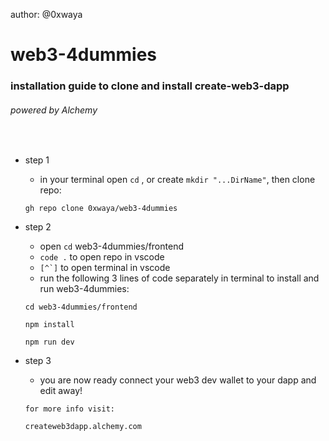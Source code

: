 author: @0xwaya
# web3-4dummies


### installation guide to clone and install  create-web3-dapp 
###### powered by Alchemy
</br>

* step 1
    - in your terminal open ```cd``` , or create ```mkdir "...DirName"```, then clone repo:
    ```
    gh repo clone 0xwaya/web3-4dummies
    ```

* step 2
    - open ```cd``` web3-4dummies/frontend 
    -  ```code .``` to open repo in vscode
    - ```[^`]``` to open terminal in vscode
    - run the following 3 lines of code separately in terminal to install and run web3-4dummies:

    ``` 
    cd web3-4dummies/frontend

    npm install

    npm run dev
   ```

* step 3
    - you are now ready connect your web3 dev wallet to your dapp and edit away!

    ```
    for more info visit:

    createweb3dapp.alchemy.com

    ```


